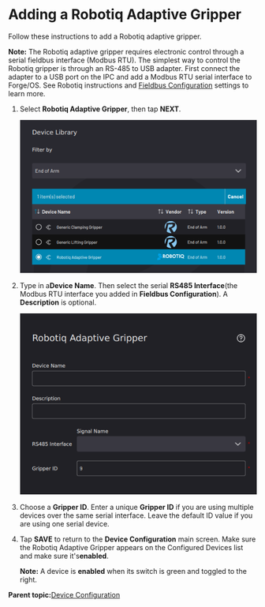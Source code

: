# Adding a Robotiq Adaptive Gripper

Follow these instructions to add a Robotiq adaptive gripper.

**Note:** The Robotiq adaptive gripper requires electronic control through a serial fieldbus interface \(Modbus RTU\). The simplest way to control the Robotiq gripper is through an RS-485 to USB adapter. First connect the adapter to a USB port on the IPC and add a Modbus RTU serial interface to Forge/OS. See Robotiq instructions and [Fieldbus Configuration](../3-Settings-App/fieldbus_configuration.md) settings to learn more.

1.  Select **Robotiq Adaptive Gripper**, then tap **NEXT**.

    ![](../../../_Media/ForgeOS-5-x/Device-Config-App-5-x/device_config_robotiq_library_select_5-x.png)

2.  Type in a**Device Name**. Then select the serial **RS485 Interface**\(the Modbus RTU interface you added in **Fieldbus Configuration**\). A **Description** is optional.

    ![](../../../_Media/ForgeOS-5-x/Device-Config-App-5-x/device_config_robotiq_info_5-x.png)

3.  Choose a **Gripper ID**. Enter a unique **Gripper ID** if you are using multiple devices over the same serial interface. Leave the default ID value if you are using one serial device.

4.  Tap **SAVE** to return to the **Device Configuration** main screen. Make sure the Robotiq Adaptive Gripper appears on the Configured Devices list and make sure it's ​**enabled**​.

    **Note:** A device is **enabled** when its switch is green and toggled to the right.


**Parent topic:**[Device Configuration](../4-Device-Configuration-App/device_configuration.md)

